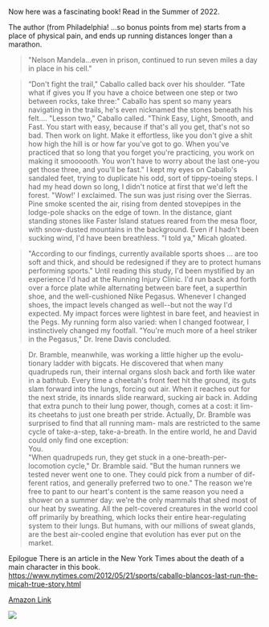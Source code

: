 Now here was a fascinating book!
Read in the Summer of 2022.

The author (from Philadelphia! ...so bonus points from me) starts from a place of physical pain, and ends up running distances longer than a marathon. 


> "Nelson Mandela...even in prison, continued to run seven miles a day in place in his cell."


> “Don't fight the trail," Caballo called back over his shoulder.
“Tate what if gives you If you have a choice between one step or two 
between rocks, take three:" Caballo has spent so many years navigating
in the trails, he's even nicknamed the stones beneath his felt….
"Lesson two," Caballo called. "Think Easy, Light, Smooth, and
Fast. You start with easy, because if that's all you get, that's not so bad.
Then work on light. Make it effortless, like you don't give a shit how
high the hill is or how far you've got to go. When you've practiced
that so long that you forget you're practicing, you work on making it
smoooooth. You won't have to worry about the last one-you get
those three, and you'll be fast."
I kept my eyes on Caballo's sandaled feet, trying to duplicate his
odd, sort of tippy-toeing steps. I had my head down so long, I didn't
notice at first that we'd left the forest.
"Wow!' I exclaimed.
The sun was just rising over the Sierras. Pine smoke scented the
air, rising from dented stovepipes in the lodge-pole shacks on the
edge of town. In the distance, giant standing stones like Faster Island
statues reared from the mesa floor, with snow-dusted mountains in
the background. Even if I hadn't been sucking wind, I'd have been
breathless.
"I told ya," Micah gloated.




> "According to our findings, currently available sports shoes ... are too soft and thick, and should be redesigned if they are to protect humans performing sports."
Until reading this study, I'd been mystified by an experience I'd
had at the Running Injury Clinic. I'd run back and forth over a force plate while alternating between bare feet, a superthin shoe, and the well-cushioned Nike Pegasus. Whenever I changed shoes, the impact levels changed as well--but not the way I'd expected. My impact forces were lightest in bare feet, and heaviest in the Pegs. My running form also varied: when I changed footwear, I instinctively changed my footfall. "You're much more of a heel striker in the
Pegasus," Dr. Irene Davis concluded.


> Dr. Bramble, meanwhile, was working a little higher up the evolu-
tionary ladder with bigcats. He discovered that when many
quadrupeds run, their internal organs slosh back and forth like water
in a bathtub. Every time a cheetah's front feet hit the ground, its guts slam forward into the lungs, forcing out air. When it reaches out for
the next stride, its innards slide rearward, sucking air back in. Adding
that extra punch to their lung power, though, comes at a cost: it lim-
its cheetahs to just one breath per stride.
Actually, Dr. Bramble was surprised to find that all running mam-
mals are restricted to the same cycle of take-a-step, take-a-breath. In
the entire world, he and David could only find one exception:</br>
You. </br>
"When quadrupeds run,
they get stuck in a one-breath-per-
locomotion cycle," Dr. Bramble said. "But the human runners we
tested never went one to one. They could pick from a number of dif-
ferent ratios, and generally preferred two to one." The reason we're
free to pant to our heart's content is the same reason you need a
shower on a summer day: we're the only mammals that shed most of
our heat by sweating. All the pelt-covered creatures in the world cool
off primarily by breathing, which locks their entire hear-regulating
system to their lungs. But humans, with our millions of sweat glands,
are the best air-cooled engine that evolution has ever put on the
market.


Epilogue
There is an article in the New York Times about the death of a main character in this book.
https://www.nytimes.com/2012/05/21/sports/caballo-blancos-last-run-the-micah-true-story.html

[Amazon Link](https://www.amazon.com/Born-Run-Christopher-McDougall-ebook/dp/B0028MBKVG/ref=sr_1_1?crid=4T9SA7EVQU3E&keywords=born+to+run&qid=1660406083&sprefix=born+to+run+%2Caps%2C73&sr=8-1)

![](/assets/images/2022-08-13-11-56-06.png)